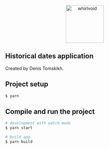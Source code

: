<p align="center">
  <a href="https://github.com/whirlvoid" target="blank"><img src="https://avatars.githubusercontent.com/u/151503257?v=4" width="120" alt="whirlvoid" /></a>
</p>

## Historical dates application

Created by Denis Tomskikh.

## Project setup

```bash
$ yarn
```

## Compile and run the project

```bash
# development with watch mode
$ yarn start

# build app
$ yarn build
```

